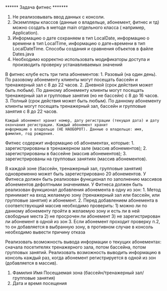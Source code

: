 ****** Задача фитнес *******

   1. Не реализовывать ввод данных с консоли.
   2. Экземпляры классов (данные о владельце, абонемент, фитнес и тд) можно создать в методе main отдельного класса (
      например, Application).
   3. Информацию о дате сохраняем в тип LocalDate, информацию о времени в тип LocalTime, информацию о дате+времени в тип
       LocalDateTime. Способы создания и сравнения объектов в файле Dates.java
   4. Необходимо корректно использовать модификаторы доступа и производить проверку устанавливаемых значений
   
В фитнес клубе есть три типа абонементов:
    1. Разовый (на один день). По разовому абонементу клиенты могут посещать бассейн и тренажерный зал с 8 до 22 часов.
    2. Дневной (срок действия может быть любым). По данному абонементу клиенты могут посещать тренажерный зал и групповые
   занятия (но не бассейн) с 8 до 16 часов.
    3. Полный (срок действия может быть любым). По данному абонементу клиенты могут посещать тренажерный зал, бассейн и
   групповые занятия с 8 до 22 часов.
   
    Каждый абонемент хранит номер, дату регистрации (текущая дата) и дату окончания регистрации. Каждый абонемент хранит
    информацию о владельце (НЕ НАОБОРОТ). Данные о владельце: имя, фамилия, год рождения.
   
Фитнес содержит информацию об абонементах, которые:
    1. зарегистрированы в тренажерном зале (массив абонементов);
    2. зарегистрированы в бассейне (массив абонементов);
    3. зарегистрированы на групповых занятиях (массив абонементов).
   
В каждой зоне (бассейн, тренажерный зал, групповые занятия) одновременно может быть зарегистрировано 20 абонементов.
У Фитнеса должен быть реализован функционал по заполнению массивов абонементов дефолтными значениями.
У Фитнеса должен быть реализован функционал добавления абонемента в одну из зон:
    1. Метод принимает на вход желаемую зону (тренажерный зал или бассейн, или групповые занятия) и абонемент.
    2. Перед добавлением абонемента в соответствующий массив необходимо проверить:
        1) можно ли по данному абонементу пройти в желаемую зону и есть ли в ней свободные места
        2) не просрочен ли абонемент
        3) не зарегистрирован ли абонемент в одной из зон
    3. Если абонемент проходит проверку п.2, то он добавляется в выбранную зону, в противном случае в консоль необходимо
        вывести причину отказа
   
Реализовать возможность вывода информации о текущих абонементах: сначала посетителях тренажерного зала, потом бассейна,
потом групповых занятий.
Реализовать возможность выводить информацию в консоль каждый раз, когда абонемент регистрируется в одной из зон
(добавляется в массив).
1. Фамилия Имя Посещаемая зона (бассейн/тренажерный зал/групповые занятия)
2. Дата и время посещения